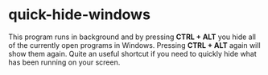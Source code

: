 # quick-hide-windows
This program runs in background and by pressing **CTRL + ALT** you hide all of the currently open programs in Windows. Pressing **CTRL + ALT** again will show them again. Quite an useful shortcut if you need to quickly hide what has been running on your screen.
